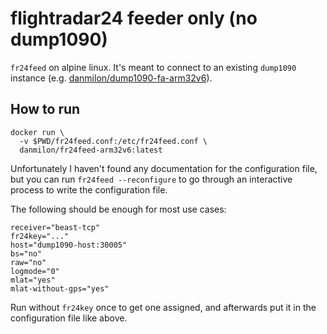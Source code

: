# flightradar24 feeder only (no dump1090) #

`fr24feed` on alpine linux. It's meant to connect to an existing `dump1090`
instance (e.g. [danmilon/dump1090-fa-arm32v6](https://cloud.docker.com/u/danmilon/repository/docker/danmilon/fr24feed-arm32v6)).


## How to run ##

```
docker run \
  -v $PWD/fr24feed.conf:/etc/fr24feed.conf \
  danmilon/fr24feed-arm32v6:latest
```

Unfortunately I haven't found any documentation for the configuration file, but
you can run `fr24feed --reconfigure` to go through an interactive process to
write the configuration file.

The following should be enough for most use cases:

```
receiver="beast-tcp"
fr24key="..."
host="dump1090-host:30005"
bs="no"
raw="no"
logmode="0"
mlat="yes"
mlat-without-gps="yes"
```

Run without `fr24key` once to get one assigned, and afterwards put it in the
configuration file like above.
